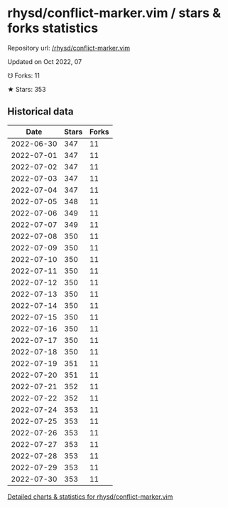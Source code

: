 # rhysd/conflict-marker.vim / stars & forks statistics

Repository url: [/rhysd/conflict-marker.vim](https://github.com/rhysd/conflict-marker.vim)

Updated on Oct 2022, 07

☋ Forks: 11

★ Stars: 353

## Historical data
| Date | Stars | Forks |
|------|-------|-------|
| 2022-06-30 | 347 | 11 | 
| 2022-07-01 | 347 | 11 | 
| 2022-07-02 | 347 | 11 | 
| 2022-07-03 | 347 | 11 | 
| 2022-07-04 | 347 | 11 | 
| 2022-07-05 | 348 | 11 | 
| 2022-07-06 | 349 | 11 | 
| 2022-07-07 | 349 | 11 | 
| 2022-07-08 | 350 | 11 | 
| 2022-07-09 | 350 | 11 | 
| 2022-07-10 | 350 | 11 | 
| 2022-07-11 | 350 | 11 | 
| 2022-07-12 | 350 | 11 | 
| 2022-07-13 | 350 | 11 | 
| 2022-07-14 | 350 | 11 | 
| 2022-07-15 | 350 | 11 | 
| 2022-07-16 | 350 | 11 | 
| 2022-07-17 | 350 | 11 | 
| 2022-07-18 | 350 | 11 | 
| 2022-07-19 | 351 | 11 | 
| 2022-07-20 | 351 | 11 | 
| 2022-07-21 | 352 | 11 | 
| 2022-07-22 | 352 | 11 | 
| 2022-07-24 | 353 | 11 | 
| 2022-07-25 | 353 | 11 | 
| 2022-07-26 | 353 | 11 | 
| 2022-07-27 | 353 | 11 | 
| 2022-07-28 | 353 | 11 | 
| 2022-07-29 | 353 | 11 | 
| 2022-07-30 | 353 | 11 | 


[Detailed charts & statistics for rhysd/conflict-marker.vim](https://reviewgithub.com/rep/rhysd/conflict-marker.vim)
